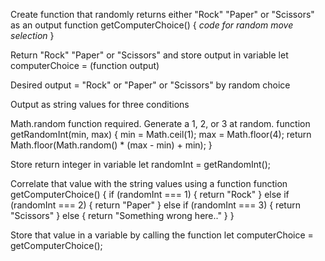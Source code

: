 Create function that randomly returns either "Rock" "Paper" or "Scissors" as an output
function getComputerChoice() {
    *code for random move selection*
}

Return "Rock" "Paper" or "Scissors" and store output in variable 
let computerChoice = (function output)

Desired output = "Rock" or "Paper" or "Scissors" by random choice

Output as string values for three conditions

Math.random function required. Generate a 1, 2, or 3 at random.
function getRandomInt(min, max) {
    min = Math.ceil(1);
    max = Math.floor(4);
    return Math.floor(Math.random() * (max - min) + min);
}

Store return integer in variable
let randomInt = getRandomInt();

Correlate that value with the string values using a function
function getComputerChoice() {
    if (randomInt === 1) {
        return "Rock"
    } else if (randomInt === 2) {
        return "Paper"
    } else if (randomInt === 3) {
        return "Scissors"
    } else {
        return "Something wrong here.."
    }
}

Store that value in a variable by calling the function
let computerChoice = getComputerChoice();